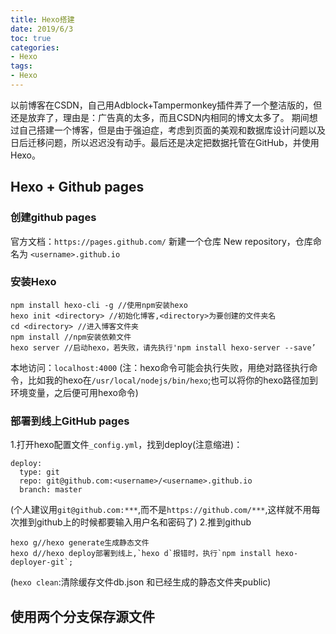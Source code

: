```yaml
---
title: Hexo搭建
date: 2019/6/3
toc: true
categories:
- Hexo
tags:
- Hexo
---
```


以前博客在CSDN，自己用Adblock+Tampermonkey插件弄了一个整洁版的，但还是放弃了，理由是：广告真的太多，而且CSDN内相同的博文太多了。
期间想过自己搭建一个博客，但是由于强迫症，考虑到页面的美观和数据库设计问题以及日后迁移问题，所以迟迟没有动手。最后还是决定把数据托管在GitHub，并使用Hexo。

## Hexo + Github pages

### 创建github pages
官方文档：`https://pages.github.com/`
新建一个仓库 New repository，仓库命名为 `<username>.github.io`

### 安装Hexo
```
npm install hexo-cli -g //使用npm安装hexo
hexo init <directory> //初始化博客,<directory>为要创建的文件夹名
cd <directory> //进入博客文件夹
npm install //npm安装依赖文件
hexo server //启动hexo，若失败，请先执行'npm install hexo-server --save’
```
本地访问：`localhost:4000`
(注：hexo命令可能会执行失败，用绝对路径执行命令，比如我的hexo在`/usr/local/nodejs/bin/hexo`;也可以将你的hexo路径加到环境变量，之后便可用hexo命令)

### 部署到线上GitHub pages
1.打开hexo配置文件`_config.yml`，找到deploy(注意缩进)：
```
deploy:
  type: git
  repo: git@github.com:<username>/<username>.github.io
  branch: master
```
(个人建议用`git@github.com:***`,而不是`https://github.com/***`,这样就不用每次推到github上的时候都要输入用户名和密码了)
2.推到github
```
hexo g//hexo generate生成静态文件
hexo d//hexo deploy部署到线上,`hexo d`报错时，执行`npm install hexo-deployer-git`;
```
(`hexo clean`:清除缓存文件db.json 和已经生成的静态文件夹public)

## 使用两个分支保存源文件



